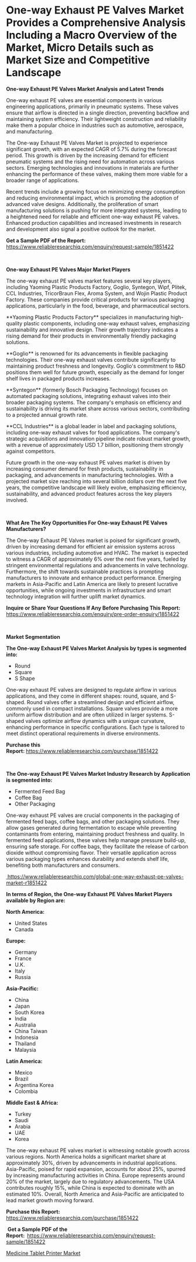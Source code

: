 <p><h1>One-way Exhaust PE Valves Market Provides a Comprehensive Analysis Including a Macro Overview of the Market, Micro Details such as Market Size and Competitive Landscape</h1></p><p><strong>One-way Exhaust PE Valves Market Analysis and Latest Trends</strong></p>
<p><p>One-way exhaust PE valves are essential components in various engineering applications, primarily in pneumatic systems. These valves ensure that airflow is directed in a single direction, preventing backflow and maintaining system efficiency. Their lightweight construction and reliability make them a popular choice in industries such as automotive, aerospace, and manufacturing.</p><p>The One-way Exhaust PE Valves Market is projected to experience significant growth, with an expected CAGR of 5.7% during the forecast period. This growth is driven by the increasing demand for efficient pneumatic systems and the rising need for automation across various sectors. Emerging technologies and innovations in materials are further enhancing the performance of these valves, making them more viable for a broader range of applications.</p><p>Recent trends include a growing focus on minimizing energy consumption and reducing environmental impact, which is promoting the adoption of advanced valve designs. Additionally, the proliferation of smart manufacturing solutions is pushing for more integrated systems, leading to a heightened need for reliable and efficient one-way exhaust PE valves. Enhanced production capabilities and increased investments in research and development also signal a positive outlook for the market.</p></p>
<p><strong>Get a Sample PDF of the Report:&nbsp;</strong> <a href="https://www.reliableresearchiq.com/enquiry/request-sample/1851422?utm_campaign=2321&utm_medium=2&utm_source=Github&utm_content=ia&utm_term=26032025&utm_id=one-way-exhaust-pe-valves">https://www.reliableresearchiq.com/enquiry/request-sample/1851422</a></p>
<p>&nbsp;</p>
<p><strong>One-way Exhaust PE Valves Major Market Players</strong></p>
<p><p>The one-way exhaust PE valves market features several key players, including Yaoming Plastic Products Factory, Goglio, Syntegon, Wipf, Plitek, CCL Industries, TricorBraun Flex, Aroma System, and Wojin Plastic Product Factory. These companies provide critical products for various packaging applications, particularly in the food, beverage, and pharmaceutical sectors.</p><p>**Yaoming Plastic Products Factory** specializes in manufacturing high-quality plastic components, including one-way exhaust valves, emphasizing sustainability and innovative design. Their growth trajectory indicates a rising demand for their products in environmentally friendly packaging solutions.</p><p>**Goglio** is renowned for its advancements in flexible packaging technologies. Their one-way exhaust valves contribute significantly to maintaining product freshness and longevity. Goglio's commitment to R&D positions them well for future growth, especially as the demand for longer shelf lives in packaged products increases.</p><p>**Syntegon** (formerly Bosch Packaging Technology) focuses on automated packaging solutions, integrating exhaust valves into their broader packaging systems. The company's emphasis on efficiency and sustainability is driving its market share across various sectors, contributing to a projected annual growth rate.</p><p>**CCL Industries** is a global leader in label and packaging solutions, including one-way exhaust valves for food applications. The company's strategic acquisitions and innovation pipeline indicate robust market growth, with a revenue of approximately USD 1.7 billion, positioning them strongly against competitors.</p><p>Future growth in the one-way exhaust PE valves market is driven by increasing consumer demand for fresh products, sustainability in packaging, and advancements in manufacturing technologies. With a projected market size reaching into several billion dollars over the next five years, the competitive landscape will likely evolve, emphasizing efficiency, sustainability, and advanced product features across the key players involved.</p></p>
<p>&nbsp;</p>
<p><strong>What Are The Key Opportunities For One-way Exhaust PE Valves Manufacturers?</strong></p>
<p><p>The One-way Exhaust PE Valves market is poised for significant growth, driven by increasing demand for efficient air emission systems across various industries, including automotive and HVAC. The market is expected to witness a CAGR of approximately 6% over the next five years, fueled by stringent environmental regulations and advancements in valve technology. Furthermore, the shift towards sustainable practices is prompting manufacturers to innovate and enhance product performance. Emerging markets in Asia-Pacific and Latin America are likely to present lucrative opportunities, while ongoing investments in infrastructure and smart technology integration will further uplift market dynamics.</p></p>
<p><strong>Inquire or Share Your Questions If Any Before Purchasing This Report:</strong> <a href="https://www.reliableresearchiq.com/enquiry/pre-order-enquiry/1851422?utm_campaign=2321&utm_medium=2&utm_source=Github&utm_content=ia&utm_term=26032025&utm_id=one-way-exhaust-pe-valves">https://www.reliableresearchiq.com/enquiry/pre-order-enquiry/1851422</a></p>
<p>&nbsp;</p>
<p><strong>Market Segmentation</strong></p>
<p><strong>The One-way Exhaust PE Valves Market Analysis by types is segmented into:</strong></p>
<p><ul><li>Round</li><li>Square</li><li>S Shape</li></ul></p>
<p><p>One-way exhaust PE valves are designed to regulate airflow in various applications, and they come in different shapes: round, square, and S-shaped. Round valves offer a streamlined design and efficient airflow, commonly used in compact installations. Square valves provide a more uniform airflow distribution and are often utilized in larger systems. S-shaped valves optimize airflow dynamics with a unique curvature, enhancing performance in specific configurations. Each type is tailored to meet distinct operational requirements in diverse environments.</p></p>
<p><strong>Purchase this Report:&nbsp;</strong><a href="https://www.reliableresearchiq.com/purchase/1851422?utm_campaign=2321&utm_medium=2&utm_source=Github&utm_content=ia&utm_term=26032025&utm_id=one-way-exhaust-pe-valves">https://www.reliableresearchiq.com/purchase/1851422</a></p>
<p>&nbsp;</p>
<p><strong>The One-way Exhaust PE Valves Market Industry Research by Application is segmented into:</strong></p>
<p><ul><li>Fermented Feed Bag</li><li>Coffee Bag</li><li>Other Packaging</li></ul></p>
<p><p>One-way exhaust PE valves are crucial components in the packaging of fermented feed bags, coffee bags, and other packaging solutions. They allow gases generated during fermentation to escape while preventing contaminants from entering, maintaining product freshness and quality. In fermented feed applications, these valves help manage pressure build-up, ensuring safe storage. For coffee bags, they facilitate the release of carbon dioxide without compromising flavor. Their versatile application across various packaging types enhances durability and extends shelf life, benefiting both manufacturers and consumers.</p></p>
<p><a href="https://www.reliableresearchiq.com/global-one-way-exhaust-pe-valves-market-r1851422?utm_campaign=2321&utm_medium=2&utm_source=Github&utm_content=ia&utm_term=26032025&utm_id=one-way-exhaust-pe-valves">&nbsp;https://www.reliableresearchiq.com/global-one-way-exhaust-pe-valves-market-r1851422</a></p>
<p><strong>In terms of Region, the One-way Exhaust PE Valves Market Players available by Region are:</strong></p>
<p>
    <p> <strong> North America: </strong>
        <ul>
            <li>United States</li>
            <li>Canada</li>
        </ul>
        </p> 
    <p> <strong> Europe: </strong>
        <ul>
            <li>Germany</li>
            <li>France</li>
            <li>U.K.</li>
            <li>Italy</li>
            <li>Russia</li>
        </ul>
        </p> 
    <p> <strong> Asia-Pacific: </strong>
        <ul>
            <li>China</li>
            <li>Japan</li>
            <li>South Korea</li>
            <li>India</li>
            <li>Australia</li>
            <li>China Taiwan</li>
            <li>Indonesia</li>
            <li>Thailand</li>
            <li>Malaysia</li>
        </ul>
        </p> 
    <p> <strong> Latin America: </strong>
        <ul>
            <li>Mexico</li>
            <li>Brazil</li>
            <li>Argentina Korea</li>
            <li>Colombia</li>
        </ul>
        </p> 
    <p> <strong> Middle East & Africa: </strong>
        <ul>
            <li>Turkey</li>
            <li>Saudi</li>
            <li>Arabia</li>
            <li>UAE</li>
            <li>Korea</li>
        </ul>
    </p>
    </p>
<p><p>The one-way exhaust PE valves market is witnessing notable growth across various regions. North America holds a significant market share at approximately 30%, driven by advancements in industrial applications. Asia-Pacific, poised for rapid expansion, accounts for about 25%, spurred by increasing manufacturing activities in China. Europe represents around 20% of the market, largely due to regulatory advancements. The USA contributes roughly 15%, while China is expected to dominate with an estimated 10%. Overall, North America and Asia-Pacific are anticipated to lead market growth moving forward.</p></p>
<p><strong>Purchase this Report: </strong><a href="https://www.reliableresearchiq.com/purchase/1851422?utm_campaign=2321&utm_medium=2&utm_source=Github&utm_content=ia&utm_term=26032025&utm_id=one-way-exhaust-pe-valves">https://www.reliableresearchiq.com/purchase/1851422</a></p>
<p>&nbsp;<strong>Get a Sample PDF of the Report:&nbsp;&nbsp;</strong><a href="https://www.reliableresearchiq.com/enquiry/request-sample/1851422?utm_campaign=2321&utm_medium=2&utm_source=Github&utm_content=ia&utm_term=26032025&utm_id=one-way-exhaust-pe-valves">https://www.reliableresearchiq.com/enquiry/request-sample/1851422</a></p>
<p><strong></strong></p>
<p><p><a href="https://github.com/DianaWilson796/Market-Research-Report-List-2/blob/main/medicine-tablet-printer-market.md?utm_campaign=2321&utm_medium=2&utm_source=Github&utm_content=ia&utm_term=26032025&utm_id=one-way-exhaust-pe-valves">Medicine Tablet Printer Market</a></p></p>